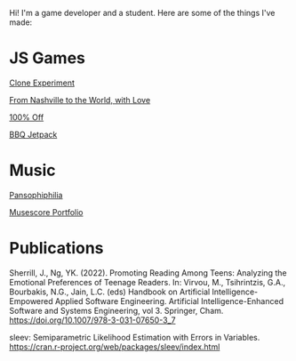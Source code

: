 Hi! I'm a game developer and a student. Here are some of the things I've made:

# JS Games

[Clone Experiment](https://epic-doughnut.github.io/clone-experiment/)

[From Nashville to the World, with Love](https://epic-doughnut.github.io/From-Nashville-to-the-World-with-Love/)

[100% Off](https://epic-doughnut.itch.io/100-off)

[BBQ Jetpack](https://epic-doughnut.itch.io/bbq-jetpack)


# Music

[Pansophiphilia](https://epic-doughnut.itch.io/epic-doughnut-panspermia-compositions)

[Musescore Portfolio](https://musescore.com/user/2783586/sheetmusic)


# Publications

Sherrill, J., Ng, YK. (2022). Promoting Reading Among Teens: Analyzing the Emotional Preferences of Teenage Readers. In: Virvou, M., Tsihrintzis, G.A., Bourbakis, N.G., Jain, L.C. (eds) Handbook on Artificial Intelligence-Empowered Applied Software Engineering. Artificial Intelligence-Enhanced Software and Systems Engineering, vol 3. Springer, Cham. https://doi.org/10.1007/978-3-031-07650-3_7

sleev: Semiparametric Likelihood Estimation with Errors in Variables. https://cran.r-project.org/web/packages/sleev/index.html
